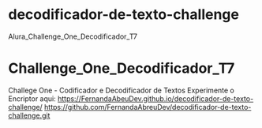 # decodificador-de-texto-challenge
 Alura_Challenge_One_Decodificador_T7

# Challenge_One_Decodificador_T7
 Challege One - Codificador e Decodificador de Textos
Experimente o Encriptor aqui:
https://FernandaAbeuDev.github.io/decodificador-de-texto-challenge/
https://github.com/FernandaAbreuDev/decodificador-de-texto-challenge.git